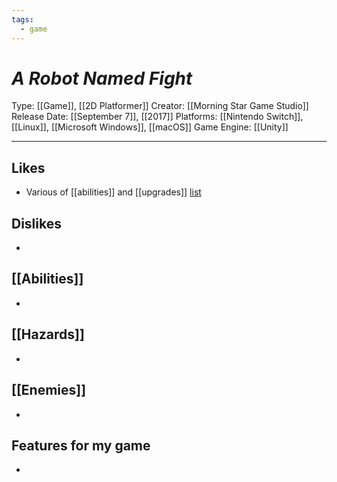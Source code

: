 ```yaml
---
tags:
  - game
---
```

# _A Robot Named Fight_

Type: [[Game]], [[2D Platformer]]
Creator: [[Morning Star Game Studio]]
Release Date: [[September 7]], [[2017]]
Platforms: [[Nintendo Switch]], [[Linux]], [[Microsoft Windows]], [[macOS]]
Game Engine: [[Unity]]

----





## Likes
* Various of [[abilities]] and [[upgrades]] [list](https://a-robot-named-fight.fandom.com/wiki/Items)

## Dislikes
* 

## [[Abilities]]
* 

## [[Hazards]]
* 

## [[Enemies]]
* 

## Features for my game
* 